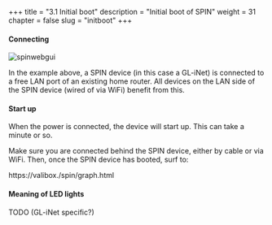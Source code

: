 +++
title = "3.1 Initial boot"
description = "Initial boot of SPIN"
weight = 31
chapter = false
slug = "initboot"
+++

#### Connecting

![spinwebgui](/images/connections.png?width=20pc&classes=shadow "Connecting")

In the example above, a SPIN device (in this case a GL-iNet) is connected to a free LAN port of an existing home router. All devices on the LAN side of the SPIN device (wired of via WiFi) benefit from this.

#### Start up

When the power is connected, the device will start up. This can take a minute or so.

Make sure you are connected behind the SPIN device, either by cable or via WiFi. Then, once the SPIN device has booted, surf to:

https://valibox./spin/graph.html


#### Meaning of LED lights

TODO (GL-iNet specific?)
